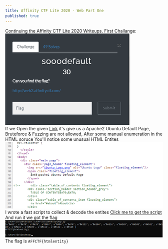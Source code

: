 ```yaml
---
title: Affinity CTF Lite 2020 - Web Part One
published: true
---
```

Continuing the Affinity CTF Lite 2020 Writeups.
First Challange:
![](/../../assets/affctf/soodefaultchallange.png)<br>
If we Open the given [Link](http://web2.affinityctf.com) it's give us a Apache2 Ubuntu
Default Page, Bruteforce & Fuzzing are not allowed,
After some manual enumeration in the HTML soruce You'll notice some unusual HTML Entites
![](/../../assets/affctf/unusualhe.png)<br>
I wrote a fast script to collect & decode the entites
[Click me to get the script](https://pastebin.com/x0P7513Q)
And run it we got the flag
![](/../../assets/affctf/script.png)
The flag is `AFFCTF{htmlentity}`
